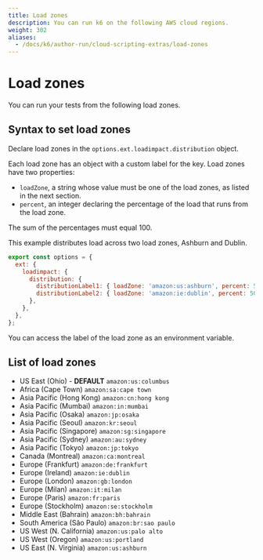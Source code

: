 ```yaml
---
title: Load zones
description: You can run k6 on the following AWS cloud regions.
weight: 302
aliases:
  - /docs/k6/author-run/cloud-scripting-extras/load-zones
---
```


# Load zones

You can run your tests from the following load zones.

## Syntax to set load zones

Declare load zones in the `options.ext.loadimpact.distribution` object.

Each load zone has an object with a custom label for the key.
Load zones have two properties:
- `loadZone`, a string whose value must be one of the load zones, as listed in the next section.
- `percent`, an integer declaring the percentage of the load that runs from the load zone.

The sum of the percentages must equal 100.

This example distributes load across two load zones, Ashburn and Dublin.

```javascript
export const options = {
  ext: {
    loadimpact: {
      distribution: {
        distributionLabel1: { loadZone: 'amazon:us:ashburn', percent: 50 },
        distributionLabel2: { loadZone: 'amazon:ie:dublin', percent: 50 },
      },
    },
  },
};
```

You can access the label of the load zone as an environment variable.

## List of load zones

- US East (Ohio) - **DEFAULT** `amazon:us:columbus`
- Africa (Cape Town) `amazon:sa:cape town`
- Asia Pacific (Hong Kong) `amazon:cn:hong kong`
- Asia Pacific (Mumbai) `amazon:in:mumbai`
- Asia Pacific (Osaka) `amazon:jp:osaka`
- Asia Pacific (Seoul) `amazon:kr:seoul`
- Asia Pacific (Singapore) `amazon:sg:singapore`
- Asia Pacific (Sydney) `amazon:au:sydney`
- Asia Pacific (Tokyo) `amazon:jp:tokyo`
- Canada (Montreal) `amazon:ca:montreal`
- Europe (Frankfurt) `amazon:de:frankfurt`
- Europe (Ireland)  `amazon:ie:dublin`
- Europe (London) `amazon:gb:london`
- Europe (Milan) `amazon:it:milan`
- Europe (Paris)  `amazon:fr:paris`
- Europe (Stockholm) `amazon:se:stockholm`
- Middle East (Bahrain) `amazon:bh:bahrain`
- South America (São Paulo) `amazon:br:sao paulo`
- US West (N. California) `amazon:us:palo alto`
- US West (Oregon) `amazon:us:portland`
- US East (N. Virginia) `amazon:us:ashburn`
